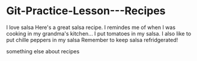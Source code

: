# Git-Practice-Lesson---Recipes

I love salsa
Here's a great salsa recipe. I remindes me of when I was cooking in my grandma's kitchen...
I put tomatoes in my salsa.
I also like to put chille peppers in my salsa
Remember to keep salsa refridgerated!

something else about recipes
